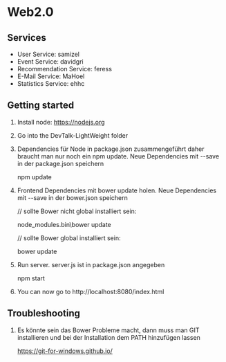 # Web2.0

## Services
- User Service: samizel
- Event Service: davidgri
- Recommendation Service: feress
- E-Mail Service: MaHoel
- Statistics Service: ehhc

## Getting started
1. Install node: https://nodejs.org

2. Go into the DevTalk-LightWeight folder

3. Dependencies für Node in package.json zusammengeführt daher braucht man nur noch ein npm update. Neue Dependencies mit --save in der package.json speichern
	
	npm update

4. Frontend Dependencies mit bower update holen. Neue Dependencies mit --save in der bower.json speichern
	
	// sollte Bower nicht global installiert sein:
	
	node_modules\.bin\bower update

	// sollte Bower global installiert sein:
	
	bower update

5. Run server. server.js ist in package.json angegeben

	npm start

6. You can now go to http://localhost:8080/index.html

## Troubleshooting
1. Es könnte sein das Bower Probleme macht, dann muss man GIT installieren und bei der Installation dem PATH hinzufügen lassen

	https://git-for-windows.github.io/ 
